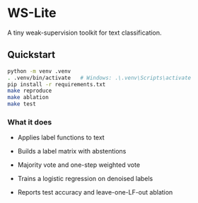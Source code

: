 # WS-Lite

A tiny weak-supervision toolkit for text classification.

## Quickstart

```bash
python -m venv .venv
. .venv/bin/activate   # Windows: .\.venv\Scripts\activate
pip install -r requirements.txt
make reproduce
make ablation
make test
```

### What it does

- Applies label functions to text

- Builds a label matrix with abstentions

- Majority vote and one-step weighted vote

- Trains a logistic regression on denoised labels

- Reports test accuracy and leave-one-LF-out ablation